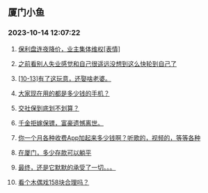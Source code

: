 ## 厦门小鱼 
### 2023-10-14 12:07:22

1. [保利盘连夜降价，业主集体维权[表情]](http://bbs.xmfish.com/read-htm-tid-18088063.html)

2. [之前看别人失业感觉和自己很遥远没想到这么快轮到自己了](http://bbs.xmfish.com/read-htm-tid-18088129.html)

3. [[10-13]有了这玩意，还娶啥老婆。](http://bbs.xmfish.com/read-htm-tid-18088124.html)

4. [大家现在用的都是多少钱的手机？](http://bbs.xmfish.com/read-htm-tid-18088058.html)

5. [交社保到底划不划算？](http://bbs.xmfish.com/read-htm-tid-18088181.html)

6. [千金拒嫁保镖，富豪遗憾离世。](http://bbs.xmfish.com/read-htm-tid-18088110.html)

7. [你一个月各种收费App加起来多少钱啊？听歌的，视频的，等等各种](http://bbs.xmfish.com/read-htm-tid-18088109.html)

8. [在厦门，多少存款可以躺平](http://bbs.xmfish.com/read-htm-tid-18088277.html)

9. [最终，还是它默默的承受了一切。。。](http://bbs.xmfish.com/read-htm-tid-18088074.html)

10. [看个木偶戏158块合理吗？](http://bbs.xmfish.com/read-htm-tid-18088177.html)

